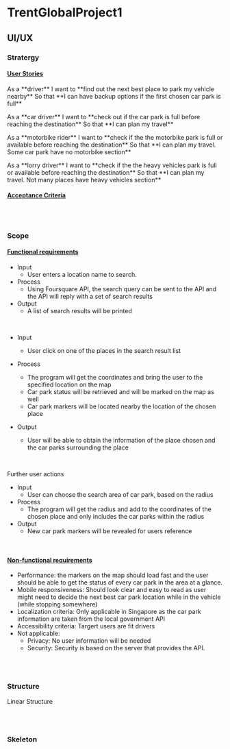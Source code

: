 # TrentGlobalProject1
## UI/UX
### Stratergy

#### <ins> User Stories </ins>

<p> As a **driver**
    I want to **find out the next best place to park my vehicle nearby**
    So that **I can have backup options if the first chosen car park is full** </p>

<p> As a **car driver**
    I want to **check out if the car park is full before reaching the destination**
    So that **I can plan my travel** </p>

<p> As a **motorbike rider**
    I want to **check if the the motorbike park is full or available before reaching the destination**
    So that **I can plan my travel. Some car park have no motorbike section** </p>

<p> As a **lorry driver**
    I want to **check if the the heavy vehicles park is full or available before reaching the destination**
    So that **I can plan my travel. Not many places have heavy vehicles section** </p>

#### <ins> Acceptance Criteria <ins>
	
<br>
<br>

### Scope
	
#### <ins> Functional requirements </ins>
	
* Input
	* User enters a location name to search.
* Process
	* Using Foursquare API, the search query can be sent to the API and the API will reply with a set of search results
* Output
	* A list of search results will be printed
<br>
	
* Input
	* User click on one of the places in the search result list
* Process
	* The program will get the coordinates and bring the user to the specified location on the map
	* Car park status will be retrieved and will be marked on the map as well
	* Car park markers will be located nearby the location of the chosen place

* Output
	* User will be able to obtain the information of the place chosen and the car parks surrounding the place

<br>
	
Further user actions
* Input
	* User can choose the search area of car park, based on the radius
* Process
	* The program will get the radius and add to the coordinates of the chosen place and only includes the car parks within the radius
* Output
	* New car park markers will be revealed for users reference 
	
<br>
 
#### <ins> Non-functional requirements </ins>
	
* Performance: the markers on the map should load fast and the user should be able to get the status of every car park in the area at a glance.
* Mobile responsiveness: Should look clear and easy to read as user might need to decide the next best car park location while in the vehicle (while stopping somewhere)
* Localization criteria: Only applicable in Singapore as the car park information are taken from the local government API
* Accessibility criteria: Targert users are fit drivers
* Not applicable:
  * Privacy: No user information will be needed
  * Security: Security is based on the server that provides the API. 
	

<br>
<br>
	
### Structure
<p>Linear Structure</p>	
	
<br>
<br>
	
### Skeleton
	
	
